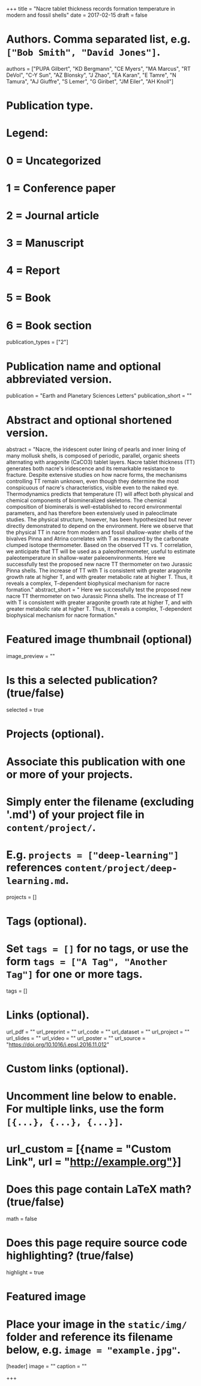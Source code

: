 +++
title = "Nacre tablet thickness records formation temperature in modern and fossil shells"
date = 2017-02-15
draft = false

# Authors. Comma separated list, e.g. `["Bob Smith", "David Jones"]`.
authors = ["PUPA Gilbert", "KD Bergmann", "CE Myers", "MA Marcus", "RT DeVol", "C-Y Sun", "AZ Blonsky", "J Zhao", "EA Karan", "E Tamre", "N Tamura", "AJ Giuffre", "S Lemer", "G Giribet", "JM Eiler", "AH Knoll"]

# Publication type.
# Legend:
# 0 = Uncategorized
# 1 = Conference paper
# 2 = Journal article
# 3 = Manuscript
# 4 = Report
# 5 = Book
# 6 = Book section
publication_types = ["2"]

# Publication name and optional abbreviated version.
publication = "Earth and Planetary Sciences Letters"
publication_short = ""

# Abstract and optional shortened version.
abstract = "Nacre, the iridescent outer lining of pearls and inner lining of many mollusk shells, is composed of periodic, parallel, organic sheets alternating with aragonite (CaCO3) tablet layers. Nacre tablet thickness (TT) generates both nacre's iridescence and its remarkable resistance to fracture. Despite extensive studies on how nacre forms, the mechanisms controlling TT remain unknown, even though they determine the most conspicuous of nacre's characteristics, visible even to the naked eye. Thermodynamics predicts that temperature (T) will affect both physical and chemical components of biomineralized skeletons. The chemical composition of biominerals is well-established to record environmental parameters, and has therefore been extensively used in paleoclimate studies. The physical structure, however, has been hypothesized but never directly demonstrated to depend on the environment. Here we observe that the physical TT in nacre from modern and fossil shallow-water shells of the bivalves Pinna and Atrina correlates with T as measured by the carbonate clumped isotope thermometer. Based on the observed TT vs. T correlation, we anticipate that TT will be used as a paleothermometer, useful to estimate paleotemperature in shallow-water paleoenvironments. Here we successfully test the proposed new nacre TT thermometer on two Jurassic Pinna shells. The increase of TT with T is consistent with greater aragonite growth rate at higher T, and with greater metabolic rate at higher T. Thus, it reveals a complex, T-dependent biophysical mechanism for nacre formation."
abstract_short = " Here we successfully test the proposed new nacre TT thermometer on two Jurassic Pinna shells. The increase of TT with T is consistent with greater aragonite growth rate at higher T, and with greater metabolic rate at higher T. Thus, it reveals a complex, T-dependent biophysical mechanism for nacre formation."

# Featured image thumbnail (optional)
image_preview = ""

# Is this a selected publication? (true/false)
selected = true

# Projects (optional).
#   Associate this publication with one or more of your projects.
#   Simply enter the filename (excluding '.md') of your project file in `content/project/`.
#   E.g. `projects = ["deep-learning"]` references `content/project/deep-learning.md`.
projects = []

# Tags (optional).
#   Set `tags = []` for no tags, or use the form `tags = ["A Tag", "Another Tag"]` for one or more tags.
tags = []

# Links (optional).
url_pdf = ""
url_preprint = ""
url_code = ""
url_dataset = ""
url_project = ""
url_slides = ""
url_video = ""
url_poster = ""
url_source = "https://doi.org/10.1016/j.epsl.2016.11.012"

# Custom links (optional).
#   Uncomment line below to enable. For multiple links, use the form `[{...}, {...}, {...}]`.
# url_custom = [{name = "Custom Link", url = "http://example.org"}]

# Does this page contain LaTeX math? (true/false)
math = false

# Does this page require source code highlighting? (true/false)
highlight = true

# Featured image
# Place your image in the `static/img/` folder and reference its filename below, e.g. `image = "example.jpg"`.
[header]
image = ""
caption = ""

+++
